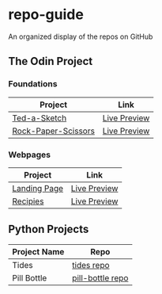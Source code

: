 # repo-guide
An organized display of the repos on GitHub
## The Odin Project  
### Foundations  

| Project | Link |
| --- | --- |
| [Ted-a-Sketch](https://github.com/tfalasco/etch-a-sketch) | [Live Preview](https://tfalasco.github.io/etch-a-sketch/) |
| [Rock-Paper-Scissors](https://github.com/tfalasco/rock-paper-scissors) | [Live Preview](https://tfalasco.github.io/rock-paper-scissors/) |

### Webpages
| Project | Link |
| --- | --- |
| [Landing Page](https://github.com/tfalasco/odin-landing-page) | [Live Preview](https://tfalasco.github.io/odin-landing-page/) |
| [Recipies](https://github.com/tfalasco/odin-recipes) | [Live Preview](https://tfalasco.github.io/odin-recipes/) |

## Python Projects
| Project Name | Repo |
| --- | --- |
| Tides | [tides repo](https://github.com/tfalasco/tides) |
| Pill Bottle | [pill-bottle repo](https://github.com/tfalasco/pill-bottle) |